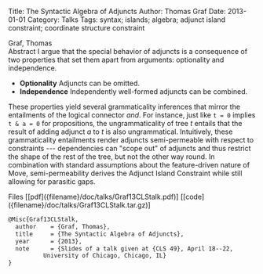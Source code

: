 Title: The Syntactic Algebra of Adjuncts
Author: Thomas Graf
Date: 2013-01-01
Category: Talks
Tags: syntax; islands; algebra; adjunct island constraint; coordinate structure constraint

<div markdown class="authors">
Graf, Thomas
</div>

<div markdown class="abstract">
<span id="abstract-title">Abstract</span>
I argue that the special behavior of adjuncts is a consequence of two properties that set them apart from arguments: optionality and independence.

- **Optionality** Adjuncts can be omitted.
- **Independence** Independently well-formed adjuncts can be combined.

These properties yield several grammaticality inferences that mirror the entailments of the logical connector *and*.
For instance, just like `t = 0` implies `t & a = 0` for propositions, the ungrammaticality of tree *t* entails that the result of adding adjunct *a* to *t* is also ungrammatical.
Intuitively, these grammaticality entailments render adjuncts semi-permeable with respect to constraints --- dependencies can "scope out" of adjuncts and thus restrict the shape of the rest of the tree, but not the other way round.
In combination with standard assumptions about the feature-driven nature of Move, semi-permeability derives the Adjunct Island Constraint while still allowing for parasitic gaps.
</div>

<div markdown class="files">
<span id="files-title">Files</span>
[[pdf]({filename}/doc/talks/Graf13CLStalk.pdf)]
[[code]({filename}/doc/talks/Graf13CLStalk.tar.gz)]
</div>

~~~latex
@Misc{Graf13CLStalk,
  author	= {Graf, Thomas},
  title		= {The Syntactic Algebra of Adjuncts},
  year		= {2013},
  note		= {Slides of a talk given at {CLS 49}, April 18--22,
		  University of Chicago, Chicago, IL}
}
~~~
